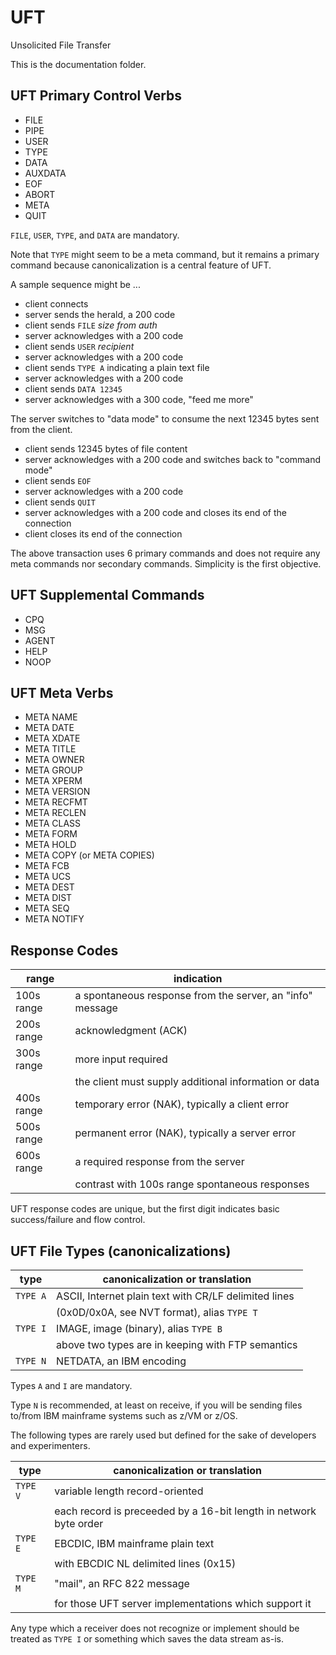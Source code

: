 # UFT

Unsolicited File Transfer

This is the documentation folder.

## UFT Primary Control Verbs

* FILE
* PIPE
* USER
* TYPE
* DATA
* AUXDATA
* EOF
* ABORT
* META
* QUIT

`FILE`, `USER`, `TYPE`, and `DATA` are mandatory.

Note that `TYPE` might seem to be a meta command,
but it remains a primary command because canonicalization is a
central feature of UFT.

A sample sequence might be ...
* client connects
* server sends the herald, a 200 code
* client sends `FILE` *size* *from* *auth*
* server acknowledges with a 200 code
* client sends `USER` *recipient*
* server acknowledges with a 200 code
* client sends `TYPE A` indicating a plain text file
* server acknowledges with a 200 code
* client sends `DATA 12345`
* server acknowledges with a 300 code, "feed me more"

The server switches to "data mode" to consume the next 12345 bytes
sent from the client.

* client sends 12345 bytes of file content
* server acknowledges with a 200 code and switches back to "command mode"
* client sends `EOF`
* server acknowledges with a 200 code
* client sends `QUIT`
* server acknowledges with a 200 code and closes its end of the connection
* client closes its end of the connection

The above transaction uses 6 primary commands and does not require any
meta commands nor secondary commands. Simplicity is the first objective.

## UFT Supplemental Commands

* CPQ
* MSG
* AGENT
* HELP
* NOOP

## UFT Meta Verbs

* META NAME
* META DATE
* META XDATE
* META TITLE
* META OWNER
* META GROUP
* META XPERM
* META VERSION
* META RECFMT
* META RECLEN
* META CLASS
* META FORM
* META HOLD
* META COPY (or META COPIES)
* META FCB
* META UCS
* META DEST
* META DIST
* META SEQ
* META NOTIFY

## Response Codes

| range      | indication                                                |
| ---------- | --------------------------------------------------------- |
| 100s range | a spontaneous response from the server, an "info" message |
| 200s range | acknowledgment (ACK)                                      |
| 300s range | more input required                                       |
|            | the client must supply additional information or data     |
| 400s range | temporary error (NAK), typically a client error           |
| 500s range | permanent error (NAK), typically a server error           |
| 600s range | a required response from the server                       |
|            | contrast with 100s range spontaneous responses            |

UFT response codes are unique, but the first digit indicates basic
success/failure and flow control.

## UFT File Types (canonicalizations)

| type       | canonicalization or translation                           |
| ---------- | --------------------------------------------------------- |
|  `TYPE A`  | ASCII, Internet plain text with CR/LF delimited lines     |
|            | (0x0D/0x0A, see NVT format), alias `TYPE T`               |
|  `TYPE I`  | IMAGE, image (binary), alias `TYPE B`                     |
|            | above two types are in keeping with FTP semantics         |
|  `TYPE N`  | NETDATA, an IBM encoding                                  |

Types `A` and `I` are mandatory.

Type `N` is recommended, at least on receive, if you will be
sending files to/from IBM mainframe systems such as z/VM or z/OS.

The following types are rarely used but defined for the sake of
developers and experimenters.

| type       | canonicalization or translation                           |
| ---------- | --------------------------------------------------------- |
|  `TYPE V`  | variable length record-oriented                           |
|            | each record is preceeded by a 16-bit length in network byte order |
|  `TYPE E`  | EBCDIC, IBM mainframe plain text                          |
|            | with EBCDIC NL delimited lines (0x15)                     |
|  `TYPE M`  | "mail", an RFC 822 message                                |
|            | for those UFT server implementations which support it     |

Any type which a receiver does not recognize or implement should be
treated as `TYPE I` or something which saves the data stream as-is.


